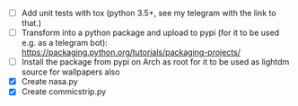 - [ ] Add unit tests with tox (python 3.5+, see my telegram with the link to that.)
- [ ] Transform into a python package and upload to pypi (for it to be used e.g. as a telegram
  bot): https://packaging.python.org/tutorials/packaging-projects/
- [ ] Install the package from pypi on Arch as root for it to be used as lightdm source for
  wallpapers also
- [x] Create nasa.py
- [x] Create commicstrip.py
